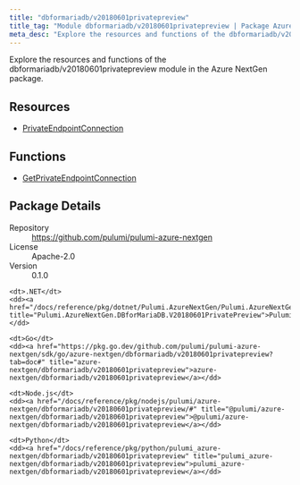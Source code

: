 ```yaml
---
title: "dbformariadb/v20180601privatepreview"
title_tag: "Module dbformariadb/v20180601privatepreview | Package Azure NextGen"
meta_desc: "Explore the resources and functions of the dbformariadb/v20180601privatepreview module in the Azure NextGen package."
---
```


<!-- WARNING: this file was generated by Pulumi Docs Generator. -->
<!-- Do not edit by hand unless you're certain you know what you are doing! -->

Explore the resources and functions of the dbformariadb/v20180601privatepreview module in the Azure NextGen package.

<h2 id="resources">Resources</h2>
<ul class="api">
    <li><a href="privateendpointconnection" title="PrivateEndpointConnection"><span class="symbol resource"></span>PrivateEndpointConnection</a></li>
</ul>

<h2 id="functions">Functions</h2>
<ul class="api">
    <li><a href="getprivateendpointconnection" title="GetPrivateEndpointConnection"><span class="symbol function"></span>GetPrivateEndpointConnection</a></li>
</ul>

<h2 id="package-details">Package Details</h2>
<dl class="package-details">
	<dt>Repository</dt>
	<dd><a href="https://github.com/pulumi/pulumi-azure-nextgen">https://github.com/pulumi/pulumi-azure-nextgen</a></dd>
	<dt>License</dt>
	<dd>Apache-2.0</dd>
	<dt>Version</dt>
	<dd>0.1.0</dd>
</dl>



<dl class="tabular">

    <dt>.NET</dt>
    <dd><a href="/docs/reference/pkg/dotnet/Pulumi.AzureNextGen/Pulumi.AzureNextGen.DBforMariaDB.V20180601PrivatePreview.html" title="Pulumi.AzureNextGen.DBforMariaDB.V20180601PrivatePreview">Pulumi.AzureNextGen.DBforMariaDB.V20180601PrivatePreview</a></dd>

    <dt>Go</dt>
    <dd><a href="https://pkg.go.dev/github.com/pulumi/pulumi-azure-nextgen/sdk/go/azure-nextgen/dbformariadb/v20180601privatepreview?tab=doc#" title="azure-nextgen/dbformariadb/v20180601privatepreview">azure-nextgen/dbformariadb/v20180601privatepreview</a></dd>

    <dt>Node.js</dt>
    <dd><a href="/docs/reference/pkg/nodejs/pulumi/azure-nextgen/dbformariadb/v20180601privatepreview/#" title="@pulumi/azure-nextgen/dbformariadb/v20180601privatepreview">@pulumi/azure-nextgen/dbformariadb/v20180601privatepreview</a></dd>

    <dt>Python</dt>
    <dd><a href="/docs/reference/pkg/python/pulumi_azure-nextgen/dbformariadb/v20180601privatepreview" title="pulumi_azure-nextgen/dbformariadb/v20180601privatepreview">pulumi_azure-nextgen/dbformariadb/v20180601privatepreview</a></dd>

</dl>

